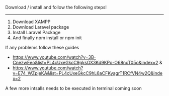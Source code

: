 Download / install and follow the following steps!
__________________________________________________

1. Download XAMPP
2. Download Laravel package
3. Install Laravel Package
4. And finally npm install or npm init


If any problems follow these guides
- https://www.youtube.com/watch?v=3B-CnezwEeo&list=PL4cUxeGkcC9gksOX3Kd9KPo-O68ncT05o&index=2 
 &
- https://www.youtube.com/watch?v=E74_WZpjeKA&list=PL4cUxeGkcC9hL6aCFKyagrT1RCfVN4w2Q&index=2 

A few more intsalls needs to be executed in terminal coming soon